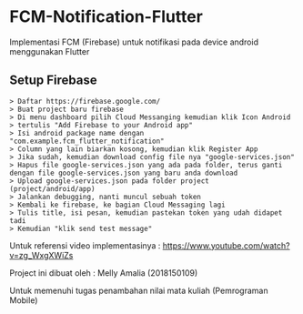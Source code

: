 # FCM-Notification-Flutter

Implementasi FCM (Firebase) untuk notifikasi pada device android menggunakan Flutter

## Setup Firebase

```
> Daftar https://firebase.google.com/
> Buat project baru firebase
> Di menu dashboard pilih Cloud Messanging kemudian klik Icon Android
> tertulis "Add Firebase to your Android app" 
> Isi android package name dengan "com.example.fcm_flutter_notification"
> Column yang lain biarkan kosong, kemudian klik Register App
> Jika sudah, kemudian download config file nya "google-services.json"
> Hapus file google-services.json yang ada pada folder, terus ganti dengan file google-services.json yang baru anda download
> Upload google-services.json pada folder project (project/android/app)
> Jalankan debugging, nanti muncul sebuah token 
> Kembali ke firebase, ke bagian Cloud Messaging lagi 
> Tulis title, isi pesan, kemudian pastekan token yang udah didapet tadi
> Kemudian "klik send test message"
```
Untuk referensi video implementasinya : https://www.youtube.com/watch?v=zg_WxgXWiZs

Project ini dibuat oleh :
Melly Amalia (2018150109)

Untuk memenuhi tugas penambahan nilai mata kuliah (Pemrograman Mobile)

